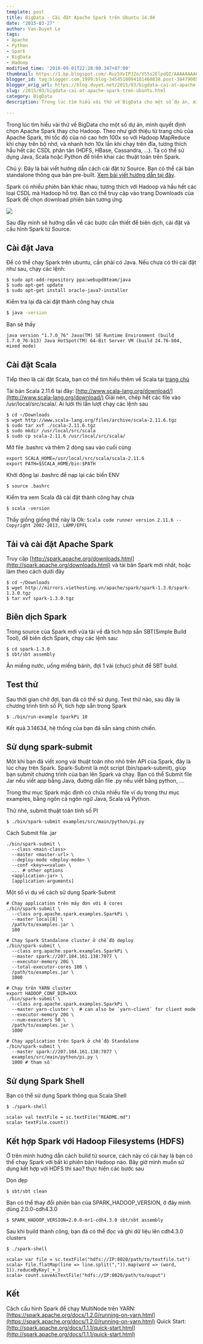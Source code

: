```yaml
---
template: post
title: BigData - Cài đặt Apache Spark trên Ubuntu 14.04
date: "2015-03-27"
author: Van-Duyet Le
tags:
- Apache
- Python
- Spark
- BigData
- Hadoop
modified_time: '2018-09-01T22:28:00.347+07:00'
thumbnail: https://1.bp.blogspot.com/-Ruz5XvIPJZo/VS5s2ElpdQI/AAAAAAAACQ0/G7LCMJ0klNk/s1600/download-spark.png
blogger_id: tag:blogger.com,1999:blog-3454518094181460838.post-3847908519775182747
blogger_orig_url: https://blog.duyet.net/2015/03/bigdata-cai-at-apache-spark-tren-ubuntu.html
slug: /2015/03/bigdata-cai-at-apache-spark-tren-ubuntu.html
category: BigData
description: Trong lúc tìm hiểu vài thứ về BigData cho một số dự án, mình quyết định chọn Apache Spark thay cho Hadoop. Theo như giới thiệu từ trang chủ của Apache Spark, thì tốc độ của nó cao hơn 100x so với Hadoop MapReduce khi chạy trên bộ nhớ, và nhanh hơn 10x lần khi chạy trên đĩa, tương thích hầu hết các CSDL phân tán (HDFS, HBase, Cassandra, ...). Ta có thể sử dụng Java, Scala hoặc Python để triển khai các thuật toán trên Spark.

---
```


Trong lúc tìm hiểu vài thứ về BigData cho một số dự án, mình quyết định chọn Apache Spark thay cho Hadoop. Theo như giới thiệu từ trang chủ của Apache Spark, thì tốc độ của nó cao hơn 100x so với Hadoop MapReduce khi chạy trên bộ nhớ, và nhanh hơn 10x lần khi chạy trên đĩa, tương thích hầu hết các CSDL phân tán (HDFS, HBase, Cassandra, ...). Ta có thể sử dụng Java, Scala hoặc Python để triển khai các thuật toán trên Spark.

Chú ý: Đây là bài viết hướng dẫn cách cài đặt từ Source. Bạn có thể cài bản standalone thông qua bản pre-built. [Xem bài viết hướng dẫn tại đây](https://blog.duyet.net/2017/05/cai-apache-spark-standalone-ban-pre.html).

Spark có nhiều phiên bản khác nhau, tương thích với Hadoop và hầu hết các loại CSDL mà Hadoop hỗ trợ. Bạn có thể truy cập vào trang Downloads của Spark để chọn download phiên bản tương ứng.

![](https://1.bp.blogspot.com/-Ruz5XvIPJZo/VS5s2ElpdQI/AAAAAAAACQ0/G7LCMJ0klNk/s1600/download-spark.png)

Sau đây mình sẽ hướng dẫn về các bước cần thiết để biên dịch, cài đặt và cấu hình Spark từ Source.

## Cài đặt Java ##
Để có thể chạy Spark trên ubuntu, cần phải có Java. Nếu chưa có thì cài đặt như sau, chạy các lệnh:

```shell
$ sudo apt-add-repository ppa:webupd8team/java
$ sudo apt-get update
$ sudo apt-get install oracle-java7-installer
```

Kiểm tra lại đã cài đặt thành công hay chưa 

```bash
$ java -version
```

Bạn sẽ thấy  
```
java version "1.7.0_76" Java(TM) SE Runtime Environment (build 1.7.0_76-b13) Java HotSpot(TM) 64-Bit Server VM (build 24.76-b04, mixed mode)
```

## Cài đặt Scala ##
Tiếp theo là cài đặt Scala, bạn có thể tìm hiểu thêm về Scala tại [trang chủ](http://www.scala-lang.org/index.html)

Tải bản Scala 2.11.6 tại đây: [http://www.scala-lang.org/download/](http://www.scala-lang.org/download/)
Giải nén, chép hết các file vào /usr/local/src/scala/. Ai lười thì lần lượt chạy các lệnh sau

```
$ cd ~/Downloads
$ wget http://www.scala-lang.org/files/archive/scala-2.11.6.tgz
$ sudo tar xvf ./scala-2.11.6.tgz
$ sudo mkdir /usr/local/src/scala
$ sudo cp scala-2.11.6 /usr/local/src/scala/
```

Mở file .bashrc và thêm 2 dòng sau vào cuối cùng

```
export SCALA_HOME=/usr/local/src/scala/scala-2.11.6
export PATH=$SCALA_HOME/bin:$PATH
```

Khởi động lại .bashrc để nạp lại các biến ENV

```
$ source .bashrc
```

Kiểm tra xem Scala đã cài đặt thành công hay chưa   

```
$ scala -version
```

Thấy giống giống thế này là Ok: 
`Scala code runner version 2.11.6 -- Copyright 2002-2013, LAMP/EPFL`

## Tải và cài đặt Apache Spark ##
Truy cập [http://spark.apache.org/downloads.html](http://spark.apache.org/downloads.html) và tải bản Spark mới nhất, hoặc làm theo cách dưới đây

```
$ cd ~/Downloads
$ wget http://mirrors.viethosting.vn/apache/spark/spark-1.3.0/spark-1.3.0.tgz
$ tar xvf spark-1.3.0.tgz 

```

## Biên dịch Spark ##
Trong source của Spark mới vừa tải về đã tích hợp sẵn SBT(Simple Build Tool), để biên dịch Spark, chạy các lệnh sau:

```
$ cd spark-1.3.0
$ sbt/sbt assembly
```

Ăn miếng nước, uống miếng bánh, đợi 1 vài (chục) phút để SBT build.

## Test thử ##
Sau thời gian chờ đợi, bạn đã có thể sử dụng. Test thử nào, sau đây là chương trình tính số Pi, tích hợp sẵn trong Spark

```
$ ./bin/run-example SparkPi 10
```

Kết quả 3.14634, hệ thống của bạn đã sẵn sàng chinh chiến.  

## Sử dụng spark-submit ##
Một khi bạn đã viết xong vài thuật toán nho nhỏ trên API của Spark, đây là lúc chạy trên Spark. Spark-Submit là một script (bin/spark-submit), giúp bạn submit chương trình của bạn lên Spark và chạy. Bạn có thể Submit file Jar nếu viết app bằng Java, đường dẫn file .py nếu viết bằng python, ...

Trong thư mục Spark mặc định có chứa nhiều file ví dụ trong thư mục examples, bằng ngôn cả ngôn ngữ Java, Scala và Python.

Thử nhé, submit thuật toán tính số PI

```
$ ./bin/spark-submit examples/src/main/python/pi.py
```

Cách Submit file .jar

```
./bin/spark-submit \
  --class <main-class>
  --master <master-url> \
  --deploy-mode <deploy-mode> \
  --conf <key>=<value> \
  ... # other options
  <application-jar> \
  [application-arguments]
```

Một số ví dụ về cách sử dụng Spark-Submit

```
# Chạy application trên máy đơn với 8 cores
./bin/spark-submit \
  --class org.apache.spark.examples.SparkPi \
  --master local[8] \
  /path/to/examples.jar \
  100

# Chạy Spark Standalone cluster ở chế độ deploy
./bin/spark-submit \
  --class org.apache.spark.examples.SparkPi \
  --master spark://207.184.161.138:7077 \
  --executor-memory 20G \
  --total-executor-cores 100 \
  /path/to/examples.jar \
  1000

# Chạy trên YARN cluster
export HADOOP_CONF_DIR=XXX
./bin/spark-submit \
  --class org.apache.spark.examples.SparkPi \
  --master yarn-cluster \  # can also be `yarn-client` for client mode
  --executor-memory 20G \
  --num-executors 50 \
  /path/to/examples.jar \
  1000

# Chạy application trên Spark ở chế độ Standalone
./bin/spark-submit \
  --master spark://207.184.161.138:7077 \
  examples/src/main/python/pi.py \
  1000 # tham số
```

## Sử dụng Spark Shell ##

Bạn có thể sử dụng Spark thông qua Scala Shell 

```
$ ./spark-shell
```

```
scala> val textFile = sc.textFile("README.md")
scala> textFile.count()
```

## Kết hợp Spark với Hadoop Filesystems (HDFS) ##
Ở trên mình hướng dẫn cách build từ source, cách này có cái hay là bạn có thể chạy Spark với bất kì phiên bản Hadoop nào. Bây giờ mình muốn sử dụng kết hợp với HDFS thì sao? thực hiện các bước sau

Dọn dẹp

```
$ sbt/sbt clean
```

Bạn có thể thay đổi phiên bản của SPARK_HADOOP_VERSION, ở đây mình dùng 2.0.0-cdh4.3.0  

```
$ SPARK_HADOOP_VERSION=2.0.0-mr1-cdh4.3.0 sbt/sbt assembly
```

Sau khi build thành công, bạn đã có thể đọc và ghi dữ liệu lên cdh4.3.0 clusters 

```
$ ./spark-shell
```

```
scala> var file = sc.textFile("hdfs://IP:8020/path/to/textfile.txt")
scala> file.flatMap(line => line.split(",")).map(word => (word, 1)).reduceByKey(_+_)
scala> count.saveAsTextFile("hdfs://IP:8020/path/to/ouput")
```

## Kết ##
Cách cấu hình Spark để chạy MultiNode trên YARN: [https://spark.apache.org/docs/1.2.0/running-on-yarn.html](https://spark.apache.org/docs/1.2.0/running-on-yarn.html)
Quick Start: [http://spark.apache.org/docs/1.1.1/quick-start.html](http://spark.apache.org/docs/1.1.1/quick-start.html)
